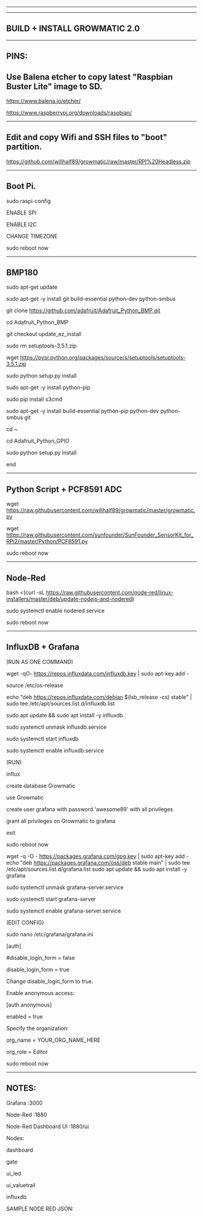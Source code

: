 -----------------------------------------------------------------------------------------------------------------
_________________________________________________________________________________________________________________

BUILD + INSTALL GROWMATIC 2.0
-----------------------------------------------------------------------------------------------------------------

-----------------------------------------------------------------------------------------------------------------
PINS:
-----------------------------------------------------------------------------------------------------------------
Use Balena etcher to copy latest "Raspbian Buster Lite" image to SD.
-----------------------------------------------------------------------------------------------------------------

https://www.balena.io/etcher/

https://www.raspberrypi.org/downloads/raspbian/

-----------------------------------------------------------------------------------------------------------------
Edit and copy Wifi and SSH files to "boot" partition.
-----------------------------------------------------------------------------------------------------------------

https://github.com/willhalf89/growmatic/raw/master/RPI%20Headless.zip

-----------------------------------------------------------------------------------------------------------------
Boot Pi.
-----------------------------------------------------------------------------------------------------------------

sudo raspi-config

ENABLE SPI

ENABLE I2C

CHANGE TIMEZONE

sudo reboot now

------------------------------------------------------------------------------------------------------------------
BMP180
------------------------------------------------------------------------------------------------------------------

sudo apt-get update


sudo apt-get -y install git build-essential python-dev python-smbus

git clone https://github.com/adafruit/Adafruit_Python_BMP.git

cd Adafruit_Python_BMP

git checkout update_ez_install

sudo rm setuptools-3.5.1.zip

wget https://pypi.python.org/packages/source/s/setuptools/setuptools-3.5.1.zip

sudo python setup.py install

sudo apt-get -y install python-pip

sudo pip install s3cmd

sudo apt-get -y install build-essential python-pip python-dev python-smbus git

cd ~

cd Adafruit_Python_GPIO

sudo python setup.py install

end

------------------------------------------------------------------------------------------------------------------
Python Script + PCF8591 ADC 
------------------------------------------------------------------------------------------------------------------

wget https://raw.githubusercontent.com/willhalf89/growmatic/master/growmatic.py

wget https://raw.githubusercontent.com/sunfounder/SunFounder_SensorKit_for_RPi2/master/Python/PCF8591.py

sudo reboot now

------------------------------------------------------------------------------------------------------------------
Node-Red
------------------------------------------------------------------------------------------------------------------

bash <(curl -sL https://raw.githubusercontent.com/node-red/linux-installers/master/deb/update-nodejs-and-nodered)

sudo systemctl enable nodered.service

sudo reboot now

------------------------------------------------------------------------------------------------------------------
InfluxDB + Grafana
------------------------------------------------------------------------------------------------------------------

(RUN AS ONE COMMAND)

wget -qO- https://repos.influxdata.com/influxdb.key | sudo apt-key add -

source /etc/os-release

echo "deb https://repos.influxdata.com/debian $(lsb_release -cs) stable" | sudo tee /etc/apt/sources.list.d/influxdb.list

sudo apt update && sudo apt install -y influxdb

sudo systemctl unmask influxdb.service

sudo systemctl start influxdb

sudo systemctl enable influxdb.service

(RUN)

influx

create database Growmatic

use Growmatic

create user grafana with password 'awesome89' with all privileges

grant all privileges on Growmatic to grafana

exit

sudo reboot now

wget -q -O - https://packages.grafana.com/gpg.key | sudo apt-key add -
echo "deb https://packages.grafana.com/oss/deb stable main" | sudo tee /etc/apt/sources.list.d/grafana.list
sudo apt update && sudo apt install -y grafana

sudo systemctl unmask grafana-server.service

sudo systemctl start grafana-server

sudo systemctl enable grafana-server.service

(EDIT CONFIG)

sudo nano /etc/grafana/grafana.ini

[auth]

#disable_login_form = false 

disable_login_form = true

Change disable_login_form to true.

Enable anonymous access:

[auth.anonymous]

enabled = true

Specify the organization:

org_name = YOUR_ORG_NAME_HERE

org_role = Editor

sudo reboot now

------------------------------------------------------------------------------------------------------------------
NOTES:
------------------------------------------------------------------------------------------------------------------
Grafana :3000

Node-Red :1880

Node-Red Dashboard UI :1880/ui

Nodes:

dashboard

gate

ui_led

ui_valuetrail

influxdb

SAMPLE NODE RED JSON:
